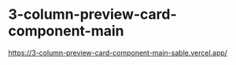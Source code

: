 # 3-column-preview-card-component-main

https://3-column-preview-card-component-main-sable.vercel.app/
